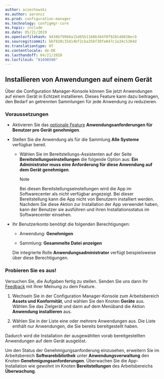 ```yaml
---
author: aczechowski
ms.author: aaroncz
ms.prod: configuration-manager
ms.technology: configmgr-core
ms.topic: include
ms.date: 05/21/2019
ms.openlocfilehash: 9438bf9968a15d65b1168b384f0f928148838ec9
ms.sourcegitcommit: bbf820c35414bf2cba356f30fe047c1a34c5384d
ms.translationtype: HT
ms.contentlocale: de-DE
ms.lasthandoff: 04/21/2020
ms.locfileid: "81698598"
---
```

## <a name="install-applications-for-a-device"></a><a name="bkmk_device-app"></a> Installieren von Anwendungen auf einem Gerät

<!--4402180-->

Über die Configuration Manager-Konsole können Sie jetzt Anwendungen auf einem Gerät in Echtzeit installieren. Dieses Feature kann dazu beitragen, den Bedarf an getrennten Sammlungen für jede Anwendung zu reduzieren.

### <a name="prerequisites"></a>Voraussetzungen

- Aktivieren Sie das [optionale Feature](../../../../servers/manage/install-in-console-updates.md#bkmk_options) **Anwendungsanforderungen für Benutzer pro Gerät genehmigen**.  

- Stellen Sie die Anwendung als für die Sammlung **Alle Systeme** verfügbar bereit.  

    - Wählen Sie im Bereitstellungs-Assistenten auf der Seite **Bereitstellungseinstellungen** die folgende Option aus: **Ein Administrator muss eine Anforderung für diese Anwendung auf dem Gerät genehmigen**.  

        > [!Note]  
        > Bei diesen Bereitstellungseinstellungen wird die App im Softwarecenter als nicht verfügbar angezeigt. Bei dieser Bereitstellung kann die App nicht von Benutzern installiert werden. Nachdem Sie diese Aktion zur Installation der App verwendet haben, kann der Benutzer sie ausführen und ihren Installationsstatus im Softwarecenter einsehen.

- Ihr Benutzerkonto benötigt die folgenden Berechtigungen:

    - Anwendung: **Genehmigen**

    - Sammlung: **Gesammelte Datei anzeigen**

    Die integrierte Rolle **Anwendungsadministrator** verfügt beispielsweise über diese Berechtigungen.

### <a name="try-it-out"></a>Probieren Sie es aus!

Versuchen Sie, die Aufgaben fertig zu stellen. Senden Sie uns dann Ihr [Feedback](../../../../understand/find-help.md#product-feedback) mit Ihrer Meinung zu dem Feature.

1. Wechseln Sie in der Configuration Manager-Konsole zum Arbeitsbereich **Assets und Konformität**, und wählen Sie den Knoten **Geräte** aus. Wählen Sie das Zielgerät und dann auf dem Menüband die Aktion **Anwendung installieren** aus.

1. Wählen Sie in der Liste eine oder mehrere Anwendungen aus. Die Liste enthält nur Anwendungen, die Sie bereits bereitgestellt haben.

Dadurch wird die Installation der ausgewählten vorab bereitgestellten Anwendungen auf dem Gerät ausgelöst.

Um den Status der Genehmigungsanforderung einzusehen, erweitern Sie im Arbeitsbereich **Softwarebibliothek** unter **Anwendungsverwaltung** den Knoten **Genehmigungsanforderungen**. Überwachen Sie die App-Installation wie gewohnt im Knoten **Bereitstellungen** des Arbeitsbereichs **Überwachung**.
